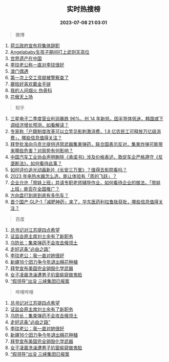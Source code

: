 <div align="center"><h2>实时热搜榜</h2><h4>2023-07-08 21:03:01</h4></div>

> 微博  

1. [荷兰政府宣布将集体辞职](https://s.weibo.com/weibo?q=%23%E8%8D%B7%E5%85%B0%E6%94%BF%E5%BA%9C%E5%AE%A3%E5%B8%83%E5%B0%86%E9%9B%86%E4%BD%93%E8%BE%9E%E8%81%8C%23&t=31&band_rank=1&Refer=top)<br />
2. [Angelababy生孩子期间打上武则天高位](https://s.weibo.com/weibo?q=%23Angelababy%E7%94%9F%E5%AD%A9%E5%AD%90%E6%9C%9F%E9%97%B4%E6%89%93%E4%B8%8A%E6%AD%A6%E5%88%99%E5%A4%A9%E9%AB%98%E4%BD%8D%23&t=31&band_rank=2&Refer=top)<br />
3. [世界遗产在中国](https://s.weibo.com/weibo?q=%23%E4%B8%96%E7%95%8C%E9%81%97%E4%BA%A7%E5%9C%A8%E4%B8%AD%E5%9B%BD%23&t=31&band_rank=3&Refer=top)<br />
4. [李玟老公称一直对李玟很好](https://s.weibo.com/weibo?q=%23%E6%9D%8E%E7%8E%9F%E8%80%81%E5%85%AC%E7%A7%B0%E4%B8%80%E7%9B%B4%E5%AF%B9%E6%9D%8E%E7%8E%9F%E5%BE%88%E5%A5%BD%23&t=31&band_rank=4&Refer=top)<br />
5. [澳门偶遇](https://s.weibo.com/weibo?q=%E6%BE%B3%E9%97%A8%E5%81%B6%E9%81%87&t=31&band_rank=5&Refer=top)<br />
6. [第一次上交工资就被警察查了](https://s.weibo.com/weibo?q=%23%E7%AC%AC%E4%B8%80%E6%AC%A1%E4%B8%8A%E4%BA%A4%E5%B7%A5%E8%B5%84%E5%B0%B1%E8%A2%AB%E8%AD%A6%E5%AF%9F%E6%9F%A5%E4%BA%86%23&t=31&band_rank=6&Refer=top)<br />
7. [鹿晗好喜欢戴金手链](https://s.weibo.com/weibo?q=%23%E9%B9%BF%E6%99%97%E5%A5%BD%E5%96%9C%E6%AC%A2%E6%88%B4%E9%87%91%E6%89%8B%E9%93%BE%23&t=31&band_rank=7&Refer=top)<br />
8. [我的人间烟火 伪骨科](https://s.weibo.com/weibo?q=%E6%88%91%E7%9A%84%E4%BA%BA%E9%97%B4%E7%83%9F%E7%81%AB%20%E4%BC%AA%E9%AA%A8%E7%A7%91&t=31&band_rank=8&Refer=top)<br />
9. [花傲天上场](https://s.weibo.com/weibo?q=%E8%8A%B1%E5%82%B2%E5%A4%A9%E4%B8%8A%E5%9C%BA&t=31&band_rank=9&Refer=top)<br />

> 知乎  

1. [三星电子二季度营业利润暴跌 96%，创 14 年新低，因半导体低迷，韩国或下调经济增长预测，如看解读？](https://www.zhihu.com/question/611009487)<br />
2. [专家称「户籍制度改革可以立竿见影刺激消费，1.8 亿农民工可释放万亿级消费」，哪些信息值得关注？](https://www.zhihu.com/question/611031698)<br />
3. [拜登批准向乌克兰提供违禁武器集束弹药，联合国表示反对，集束炸弹可能带来哪些危害？对局势有何影响？](https://www.zhihu.com/question/610954206)<br />
4. [中国汽车工业协会声明删除《承诺书》涉及价格表述，敦促车企严格遵守《反垄断法》，如何看待此事？](https://www.zhihu.com/question/611038104)<br />
5. [如何评价追光动画新片《长安三万里》？值得去影院看吗？](https://www.zhihu.com/question/609959903)<br />
6. [2023 年电热水器怎么选，能让体验有「质的飞跃」？](https://www.zhihu.com/question/589898650)<br />
7. [企业允许「带娃上班」并请专职老师辅导作业，如何看待企业的做法，「带娃上班」能否在全国推广？](https://www.zhihu.com/question/610867860)<br />
8. [方向盘打到底到底有多伤车？](https://www.zhihu.com/question/604715486)<br />
9. [首个国产 GLP-1「减肥神药」来了，华东医药利拉鲁肽获批，哪些信息值得关注？](https://www.zhihu.com/question/610459703)<br />

> 百度  

1. [总书记对江苏提四点希望](https://www.baidu.com/s?wd=%E6%80%BB%E4%B9%A6%E8%AE%B0%E5%AF%B9%E6%B1%9F%E8%8B%8F%E6%8F%90%E5%9B%9B%E7%82%B9%E5%B8%8C%E6%9C%9B&sa=fyb_news&rsv_dl=fyb_news)<br />
2. [证监会原主席刘士余有了新职务](https://www.baidu.com/s?wd=%E8%AF%81%E7%9B%91%E4%BC%9A%E5%8E%9F%E4%B8%BB%E5%B8%AD%E5%88%98%E5%A3%AB%E4%BD%99%E6%9C%89%E4%BA%86%E6%96%B0%E8%81%8C%E5%8A%A1&sa=fyb_news&rsv_dl=fyb_news)<br />
3. [乌防长：集束弹药不会攻击俄领土](https://www.baidu.com/s?wd=%E4%B9%8C%E9%98%B2%E9%95%BF%EF%BC%9A%E9%9B%86%E6%9D%9F%E5%BC%B9%E8%8D%AF%E4%B8%8D%E4%BC%9A%E6%94%BB%E5%87%BB%E4%BF%84%E9%A2%86%E5%9C%9F&sa=fyb_news&rsv_dl=fyb_news)<br />
4. [走好这条“必由之路”](https://www.baidu.com/s?wd=%E8%B5%B0%E5%A5%BD%E8%BF%99%E6%9D%A1%E2%80%9C%E5%BF%85%E7%94%B1%E4%B9%8B%E8%B7%AF%E2%80%9D&sa=fyb_news&rsv_dl=fyb_news)<br />
5. [李玟老公：我一直对她很好](https://www.baidu.com/s?wd=%E6%9D%8E%E7%8E%9F%E8%80%81%E5%85%AC%EF%BC%9A%E6%88%91%E4%B8%80%E7%9B%B4%E5%AF%B9%E5%A5%B9%E5%BE%88%E5%A5%BD&sa=fyb_news&rsv_dl=fyb_news)<br />
6. [新疆16个团力争今年退出棉花种植](https://www.baidu.com/s?wd=%E6%96%B0%E7%96%8616%E4%B8%AA%E5%9B%A2%E5%8A%9B%E4%BA%89%E4%BB%8A%E5%B9%B4%E9%80%80%E5%87%BA%E6%A3%89%E8%8A%B1%E7%A7%8D%E6%A4%8D&sa=fyb_news&rsv_dl=fyb_news)<br />
7. [拜登宣布美国完全销毁化学武器](https://www.baidu.com/s?wd=%E6%8B%9C%E7%99%BB%E5%AE%A3%E5%B8%83%E7%BE%8E%E5%9B%BD%E5%AE%8C%E5%85%A8%E9%94%80%E6%AF%81%E5%8C%96%E5%AD%A6%E6%AD%A6%E5%99%A8&sa=fyb_news&rsv_dl=fyb_news)<br />
8. [女子凌晨洗澡遭男子扒窗偷窥做鬼脸](https://www.baidu.com/s?wd=%E5%A5%B3%E5%AD%90%E5%87%8C%E6%99%A8%E6%B4%97%E6%BE%A1%E9%81%AD%E7%94%B7%E5%AD%90%E6%89%92%E7%AA%97%E5%81%B7%E7%AA%A5%E5%81%9A%E9%AC%BC%E8%84%B8&sa=fyb_news&rsv_dl=fyb_news)<br />
9. [“假领导”出没 三峡集团已报案](https://www.baidu.com/s?wd=%E2%80%9C%E5%81%87%E9%A2%86%E5%AF%BC%E2%80%9D%E5%87%BA%E6%B2%A1+%E4%B8%89%E5%B3%A1%E9%9B%86%E5%9B%A2%E5%B7%B2%E6%8A%A5%E6%A1%88&sa=fyb_news&rsv_dl=fyb_news)<br />

> 哔哩哔哩  

1. [总书记对江苏提四点希望](https://www.baidu.com/s?wd=%E6%80%BB%E4%B9%A6%E8%AE%B0%E5%AF%B9%E6%B1%9F%E8%8B%8F%E6%8F%90%E5%9B%9B%E7%82%B9%E5%B8%8C%E6%9C%9B&sa=fyb_news&rsv_dl=fyb_news)<br />
2. [证监会原主席刘士余有了新职务](https://www.baidu.com/s?wd=%E8%AF%81%E7%9B%91%E4%BC%9A%E5%8E%9F%E4%B8%BB%E5%B8%AD%E5%88%98%E5%A3%AB%E4%BD%99%E6%9C%89%E4%BA%86%E6%96%B0%E8%81%8C%E5%8A%A1&sa=fyb_news&rsv_dl=fyb_news)<br />
3. [乌防长：集束弹药不会攻击俄领土](https://www.baidu.com/s?wd=%E4%B9%8C%E9%98%B2%E9%95%BF%EF%BC%9A%E9%9B%86%E6%9D%9F%E5%BC%B9%E8%8D%AF%E4%B8%8D%E4%BC%9A%E6%94%BB%E5%87%BB%E4%BF%84%E9%A2%86%E5%9C%9F&sa=fyb_news&rsv_dl=fyb_news)<br />
4. [走好这条“必由之路”](https://www.baidu.com/s?wd=%E8%B5%B0%E5%A5%BD%E8%BF%99%E6%9D%A1%E2%80%9C%E5%BF%85%E7%94%B1%E4%B9%8B%E8%B7%AF%E2%80%9D&sa=fyb_news&rsv_dl=fyb_news)<br />
5. [李玟老公：我一直对她很好](https://www.baidu.com/s?wd=%E6%9D%8E%E7%8E%9F%E8%80%81%E5%85%AC%EF%BC%9A%E6%88%91%E4%B8%80%E7%9B%B4%E5%AF%B9%E5%A5%B9%E5%BE%88%E5%A5%BD&sa=fyb_news&rsv_dl=fyb_news)<br />
6. [新疆16个团力争今年退出棉花种植](https://www.baidu.com/s?wd=%E6%96%B0%E7%96%8616%E4%B8%AA%E5%9B%A2%E5%8A%9B%E4%BA%89%E4%BB%8A%E5%B9%B4%E9%80%80%E5%87%BA%E6%A3%89%E8%8A%B1%E7%A7%8D%E6%A4%8D&sa=fyb_news&rsv_dl=fyb_news)<br />
7. [拜登宣布美国完全销毁化学武器](https://www.baidu.com/s?wd=%E6%8B%9C%E7%99%BB%E5%AE%A3%E5%B8%83%E7%BE%8E%E5%9B%BD%E5%AE%8C%E5%85%A8%E9%94%80%E6%AF%81%E5%8C%96%E5%AD%A6%E6%AD%A6%E5%99%A8&sa=fyb_news&rsv_dl=fyb_news)<br />
8. [女子凌晨洗澡遭男子扒窗偷窥做鬼脸](https://www.baidu.com/s?wd=%E5%A5%B3%E5%AD%90%E5%87%8C%E6%99%A8%E6%B4%97%E6%BE%A1%E9%81%AD%E7%94%B7%E5%AD%90%E6%89%92%E7%AA%97%E5%81%B7%E7%AA%A5%E5%81%9A%E9%AC%BC%E8%84%B8&sa=fyb_news&rsv_dl=fyb_news)<br />
9. [“假领导”出没 三峡集团已报案](https://www.baidu.com/s?wd=%E2%80%9C%E5%81%87%E9%A2%86%E5%AF%BC%E2%80%9D%E5%87%BA%E6%B2%A1+%E4%B8%89%E5%B3%A1%E9%9B%86%E5%9B%A2%E5%B7%B2%E6%8A%A5%E6%A1%88&sa=fyb_news&rsv_dl=fyb_news)<br />
